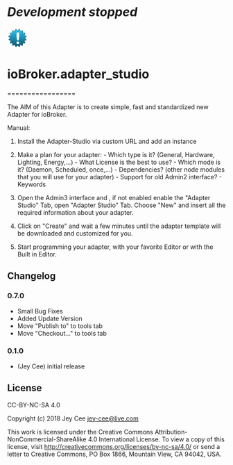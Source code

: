 # _Development stopped_


![Logo](admin/adapter_studio.png)
# ioBroker.adapter_studio
=================

The AIM of this Adapter is to create simple, fast and standardized new Adapter for ioBroker.

Manual:

1. Install the Adapter-Studio via custom URL and add an instance

2. Make a plan for your adapter:
       - Which type is it? (General, Hardware, Lighting, Energy,...)
       - What License is the best to use?
       - Which mode is it? (Daemon, Scheduled, once,...)
       - Dependencies? (other node modules that you will use for your adapter)
       - Support for old Admin2 interface?
       - Keywords

 3. Open the Admin3 interface and , if not enabled enable the "Adapter Studio" Tab, open "Adapter Studio" Tab.
    Choose "New" and insert all the required information about your adapter.

 4. Click on "Create" and wait a few minutes until the adapter template will be downloaded and customized for you.

 5. Start programming your adapter, with your favorite Editor or with the Built in Editor.
 
## Changelog

### 0.7.0
* Small Bug Fixes
*  Added Update Version
*  Move "Publish to" to tools tab
*  Move "Checkout..." to tools tab


### 0.1.0
* (Jey Cee) initial release

## License
CC-BY-NC-SA 4.0

Copyright (c) 2018 Jey Cee <jey-cee@live.com>

This work is licensed under the Creative Commons Attribution-NonCommercial-ShareAlike 4.0 International License.
To view a copy of this license, visit
http://creativecommons.org/licenses/by-nc-sa/4.0/
or send a letter to Creative Commons, PO Box 1866, Mountain View, CA 94042, USA.
